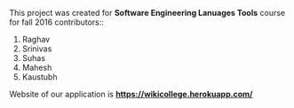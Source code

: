 This project was created for <strong>Software Engineering Lanuages Tools</strong> course for fall 2016 contributors:: 
<ol>
<li>Raghav</li>
<li>Srinivas</li>
<li>Suhas</li>
<li>Mahesh</li>
<li>Kaustubh</li>
</ol>

Website of our application is <strong>https://wikicollege.herokuapp.com/<strong>
